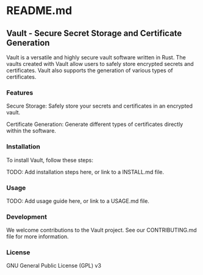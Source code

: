 # README.md
## Vault - Secure Secret Storage and Certificate Generation
Vault is a versatile and highly secure vault software written in Rust. The vaults created with Vault allow users to safely store encrypted secrets and certificates. Vault also supports the generation of various types of certificates.

### Features
Secure Storage: Safely store your secrets and certificates in an encrypted vault.

Certificate Generation: Generate different types of certificates directly within the software.

### Installation
To install Vault, follow these steps:

TODO: Add installation steps here, or link to a INSTALL.md file.

### Usage
TODO: Add usage guide here, or link to a USAGE.md file.

### Development
We welcome contributions to the Vault project. See our CONTRIBUTING.md file for more information.

### License
GNU General Public License (GPL) v3

